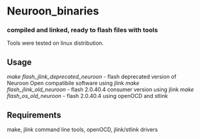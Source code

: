 # Neuroon_binaries
### compiled and linked, ready to flash files with tools

Tools were tested on linux distribution.

## Usage

*make flash_jlink_deprecated_neuroon* - flash deprecated version of Neuroon Open compatibile software using jlink
*make flash_jlink_old_neuroon* - flash 2.0.40.4 consumer version using jlink
*make flash_os_old_neuroon* - flash 2.0.40.4 using openOCD and stlink

## Requirements

make, jlink command line tools, openOCD, jlink/stlink drivers
